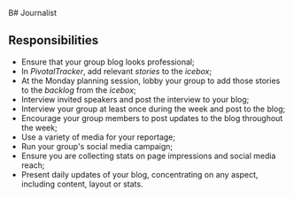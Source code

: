 B# Journalist

## Responsibilities

* Ensure that your group blog looks professional;
* In *PivotalTracker*, add relevant *stories* to the *icebox*;
* At the Monday planning session, lobby your group to add those stories to the *backlog* from the *icebox*;
* Interview invited speakers and post the interview to your blog;
* Interview your group at least once during the week and post to the blog;
* Encourage your group members to post updates to the blog throughout the week;
* Use a variety of media for your reportage;
* Run your group's social media campaign;
* Ensure you are collecting stats on page impressions and social media reach;
* Present daily updates of your blog, concentrating on any aspect, including content, layout or stats.
